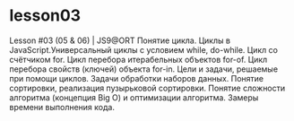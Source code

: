 # lesson03
Lesson #03 (05 &amp; 06) | JS9@ORT Понятие цикла. Циклы в JavaScript.Универсальный циклы с условием while, do-while. Цикл со счётчиком for. Цикл перебора итерабельных объектов for-of. Цикл перебора свойств (ключей) объекта for-in. Цели и задачи, решаемые при помощи циклов. Задачи обработки наборов данных. Понятие сортировки, реализация пузырьковой сортировки. Понятие сложности алгоритма (концепция Big O) и оптимизации алгоритма. Замеры времени выполнения кода.
